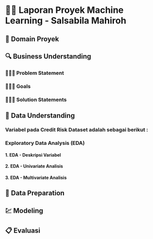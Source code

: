 # 🕵️‍♀️ Laporan Proyek Machine Learning - Salsabila Mahiroh
## 💼 Domain Proyek

## 🔍 Business Understanding
### 👩🏽‍🔧 Problem Statement
### 👩🏽‍🏫 Goals
### 👩🏽‍💻 Solution Statements

## 📁 Data Understanding
### Variabel pada Credit Risk Dataset adalah sebagai berikut :
### Exploratory Data Analysis (EDA)
#### **1. EDA - Deskripsi Variabel**
#### **2. EDA - Univariate Analisis**
#### **3. EDA - Multivariate Analisis**

## 🧮 Data Preparation

## 💹 Modeling

## 📋 Evaluasi